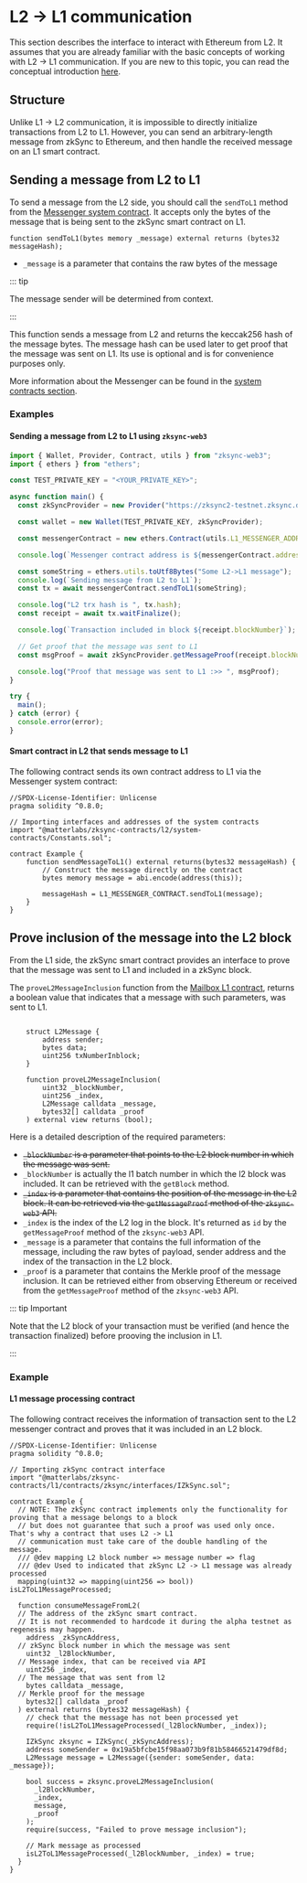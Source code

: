 # L2 -> L1 communication

This section describes the interface to interact with Ethereum from L2. It assumes that you are already familiar with the basic concepts of working with L2 -> L1 communication. If you are new to this topic, you can read the conceptual introduction [here](./l1-l2-interop.md#l2-l1-communication).

## Structure

Unlike L1 -> L2 communication, it is impossible to directly initialize transactions from L2 to L1. However, you can send an arbitrary-length message from zkSync to Ethereum, and then handle the received message on an L1 smart contract.

## Sending a message from L2 to L1

To send a message from the L2 side, you should call the `sendToL1` method from the [Messenger system contract](../contracts/system-contracts.md#understanding-system-contracts##IL1Messenger). It accepts only the bytes of the message that is being sent to the zkSync smart contract on L1.

```
function sendToL1(bytes memory _message) external returns (bytes32 messageHash);
```

- `_message` is a parameter that contains the raw bytes of the message

::: tip

The message sender will be determined from context.

:::

This function sends a message from L2 and returns the keccak256 hash of the message bytes. The message hash can be used later to get proof that the message was sent on L1. Its use is optional and is for convenience purposes only.

More information about the Messenger can be found in the [system contracts section](../contracts/system-contracts.md#understanding-system-contracts##IL1Messenger).

### Examples

#### Sending a message from L2 to L1 using `zksync-web3`

```ts
import { Wallet, Provider, Contract, utils } from "zksync-web3";
import { ethers } from "ethers";

const TEST_PRIVATE_KEY = "<YOUR_PRIVATE_KEY>";

async function main() {
  const zkSyncProvider = new Provider("https://zksync2-testnet.zksync.dev");

  const wallet = new Wallet(TEST_PRIVATE_KEY, zkSyncProvider);

  const messengerContract = new ethers.Contract(utils.L1_MESSENGER_ADDRESS, utils.L1_MESSENGER, wallet);

  console.log(`Messenger contract address is ${messengerContract.address}`);

  const someString = ethers.utils.toUtf8Bytes("Some L2->L1 message");
  console.log(`Sending message from L2 to L1`);
  const tx = await messengerContract.sendToL1(someString);

  console.log("L2 trx hash is ", tx.hash);
  const receipt = await tx.waitFinalize();

  console.log(`Transaction included in block ${receipt.blockNumber}`);

  // Get proof that the message was sent to L1
  const msgProof = await zkSyncProvider.getMessageProof(receipt.blockNumber, wallet.address, ethers.utils.keccak256(someString));

  console.log("Proof that message was sent to L1 :>> ", msgProof);
}

try {
  main();
} catch (error) {
  console.error(error);
}
```

#### Smart contract in L2 that sends message to L1

The following contract sends its own contract address to L1 via the Messenger system contract:

```solidity
//SPDX-License-Identifier: Unlicense
pragma solidity ^0.8.0;

// Importing interfaces and addresses of the system contracts
import "@matterlabs/zksync-contracts/l2/system-contracts/Constants.sol";

contract Example {
    function sendMessageToL1() external returns(bytes32 messageHash) {
        // Construct the message directly on the contract
        bytes memory message = abi.encode(address(this));

        messageHash = L1_MESSENGER_CONTRACT.sendToL1(message);
    }
}
```

## Prove inclusion of the message into the L2 block

From the L1 side, the zkSync smart contract provides an interface to prove that the message was sent to L1 and included in a zkSync block.

The `proveL2MessageInclusion` function from the [Mailbox L1 contract](https://github.com/matter-labs/v2-testnet-contracts/blob/main/l1/contracts/zksync/facets/Mailbox.sol), returns a boolean value that indicates that a message with such parameters, was sent to L1.

```solidity

    struct L2Message {
        address sender;
        bytes data;
        uint256 txNumberInblock;
    }

    function proveL2MessageInclusion(
        uint32 _blockNumber,
        uint256 _index,
        L2Message calldata _message,
        bytes32[] calldata _proof
    ) external view returns (bool);
```

Here is a detailed description of the required parameters:

- ~~`_blockNumber` is a parameter that points to the L2 block number in which the message was sent.~~
- `_blockNumber` is actually the l1 batch number in which the l2 block was included. It can be retrieved with the `getBlock` method.
- ~~`_index` is a parameter that contains the position of the message in the L2 block. It can be retrieved via the `getMessageProof` method of the `zksync-web3` API.~~
- `_index` is the index of the L2 log in the block. It's returned as `id` by the `getMessageProof` method of the `zksync-web3` API.
- `_message` is a parameter that contains the full information of the message, including the raw bytes of payload, sender address and the index of the transaction in the L2 block.
- `_proof` is a parameter that contains the Merkle proof of the message inclusion. It can be retrieved either from observing Ethereum or received from the `getMessageProof` method of the `zksync-web3` API.

::: tip Important

Note that the L2 block of your transaction must be verified (and hence the transaction finalized) before prooving the inclusion in L1.

:::

### Example

#### L1 message processing contract

The following contract receives the information of transaction sent to the L2 messenger contract and proves that it was included in an L2 block.

```solidity
//SPDX-License-Identifier: Unlicense
pragma solidity ^0.8.0;

// Importing zkSync contract interface
import "@matterlabs/zksync-contracts/l1/contracts/zksync/interfaces/IZkSync.sol";

contract Example {
  // NOTE: The zkSync contract implements only the functionality for proving that a message belongs to a block
  // but does not guarantee that such a proof was used only once. That's why a contract that uses L2 -> L1
  // communication must take care of the double handling of the message.
  /// @dev mapping L2 block number => message number => flag
  /// @dev Used to indicated that zkSync L2 -> L1 message was already processed
  mapping(uint32 => mapping(uint256 => bool)) isL2ToL1MessageProcessed;

  function consumeMessageFromL2(
  // The address of the zkSync smart contract.
  // It is not recommended to hardcode it during the alpha testnet as regenesis may happen.
    address _zkSyncAddress,
  // zkSync block number in which the message was sent
    uint32 _l2BlockNumber,
  // Message index, that can be received via API
    uint256 _index,
  // The message that was sent from l2
    bytes calldata _message,
  // Merkle proof for the message
    bytes32[] calldata _proof
  ) external returns (bytes32 messageHash) {
    // check that the message has not been processed yet
    require(!isL2ToL1MessageProcessed(_l2BlockNumber, _index));

    IZkSync zksync = IZkSync(_zkSyncAddress);
    address someSender = 0x19a5bfcbe15f98aa073b9f81b58466521479df8d;
    L2Message message = L2Message({sender: someSender, data: _message});

    bool success = zksync.proveL2MessageInclusion(
      _l2BlockNumber,
      _index,
      message,
      _proof
    );
    require(success, "Failed to prove message inclusion");

    // Mark message as processed
    isL2ToL1MessageProcessed(_l2BlockNumber, _index) = true;
  }
}

```
